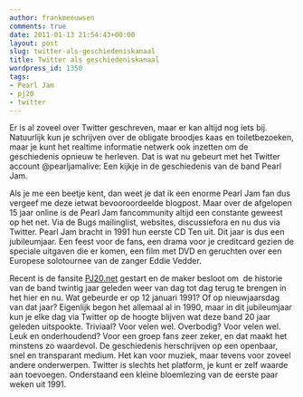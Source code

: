 ```yaml
---
author: frankmeeuwsen
comments: true
date: 2011-01-13 21:54:43+00:00
layout: post
slug: twitter-als-geschiedeniskanaal
title: Twitter als geschiedeniskanaal
wordpress_id: 1350
tags:
- Pearl Jam
- pj20
- twitter
---
```


Er is al zoveel over Twitter geschreven, maar er kan altijd nog iets bij. Natuurlijk kun je schrijven over de obligate broodjes kaas en toiletbezoeken, maar je kunt het realtime informatie netwerk ook inzetten om de geschiedenis opnieuw te herleven. Dat is wat nu gebeurt met het Twitter account @pearljamalive: Een kijkje in de geschiedenis van de band Pearl Jam.
<!-- more -->
Als je me een beetje kent, dan weet je dat ik een enorme Pearl Jam fan dus vergeef me deze ietwat bevooroordeelde blogpost. Maar over de afgelopen 15 jaar online is de Pearl Jam fancommunity altijd een constante geweest op het net. Via de Bugs mailinglist, websites, discussiefora en nu dus via Twitter. 
Pearl Jam bracht in 1991 hun eerste CD Ten uit. Dit jaar is dus een jubileumjaar. Een feest voor de fans, een drama voor je creditcard gezien de speciale uitgaven die er komen, een film met DVD en geruchten over een Europese solotournee van de zanger Eddie Vedder.

Recent is de fansite [PJ20.net](http://PJ20.net) gestart en de maker besloot om  de historie van de band twintig jaar geleden weer van dag tot dag terug te brengen in het hier en nu. Wat gebeurde er op 12 januari 1991? Of op nieuwjaarsdag van dat jaar? Eigenlijk begon het allemaal al in 1990, maar in dit jubileumjaar kun je elke dag via Twitter op de hoogte blijven wat deze band 20 jaar geleden uitspookte. Triviaal? Voor velen wel. Overbodig? Voor velen wel. Leuk en onderhoudend? Voor een groep fans zeer zeker, en dat maakt het minstens zo waardevol. De geschiedenis herschrijven op een openbaar, snel en transparant medium. Het kan voor muziek, maar tevens voor zoveel andere onderwerpen. Twitter is slechts het platform, je kunt er zelf waarde aan toevoegen. Onderstaand een kleine bloemlezing van de eerste paar weken uit 1991.


